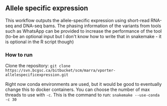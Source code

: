 
## Allele specific expression
This workflow outputs the allele-specific expression using short-read RNA-seq and DNA-seq bams. The phasing information of the variants from tools such as WhatsApp can be provided to increase the performance of the tool (to-be an optional input but I don't know how to write that in snakemake - it is optional in the R script though)

### How to run
Clone the repository:
```git clone https://svn.bcgsc.ca/bitbucket/scm/marra/vporter-allelespecificexpression.git```

Right now conda environments are used, but it would be good to eventually change this to docker containers. You can choose the number of max threads to use with `-c`. This is the command to run:
```snakemake --use-conda -c 30```